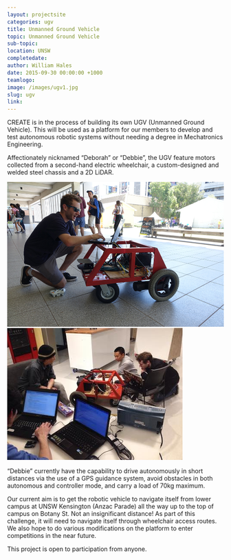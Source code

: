 ```yaml
---
layout: projectsite
categories: ugv
title: Unmanned Ground Vehicle
topic: Unmanned Ground Vehicle
sub-topic:
location: UNSW
completedate:
author: William Hales
date: 2015-09-30 00:00:00 +1000
teamlogo:
image: /images/ugv1.jpg
slug: ugv
link:
---
```


CREATE is in the process of building its own UGV (Unmanned Ground Vehicle). This will be used as a platform for our members to develop and test autonomous robotic systems without needing a degree in Mechatronics Engineering.

Affectionately nicknamed “Deborah” or “Debbie”, the UGV feature motors collected from a second-hand electric wheelchair, a custom-designed and welded steel chassis and a 2D LiDAR.

 <img src="/images/DSC01350.jpg" class="contentimg">
 <img src="/images/ugv2.jpg" class="contentimg">

 “Debbie” currently have the capability to drive autonomously in short distances via the use of a GPS guidance system, avoid obstacles in both autonomous and controller mode, and carry a load of 70kg maximum.

Our current aim is to get the robotic vehicle to navigate itself from lower campus at UNSW Kensington (Anzac Parade) all the way up to the top of campus on Botany St. Not an insignificant distance! As part of this challenge, it will need to navigate itself through wheelchair access routes. We also hope to do various modifications on the platform to enter competitions in the near future.

This project is open to participation from anyone.
 